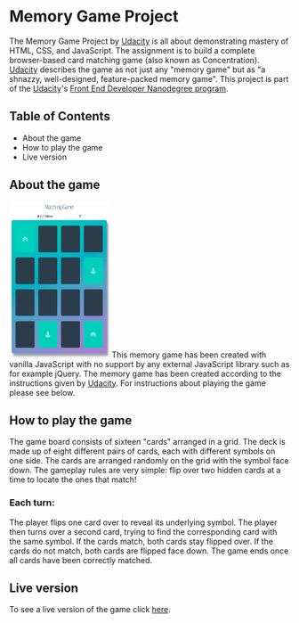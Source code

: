 # Memory Game Project

The Memory Game Project by <a href="https://udacity.com">Udacity</a> is all about demonstrating mastery of HTML, CSS, and JavaScript. The assignment is to build a complete browser-based card matching game (also known as Concentration). <a href="https://udacity.com">Udacity</a> describes the game as not just any "memory game" but as "a shnazzy, well-designed, feature-packed memory game". This project is part of the <a href="https://udacity.com">Udacity</a>'s <a href="https://eu.udacity.com/course/front-end-web-developer-nanodegree--nd001">Front End Developer Nanodegree program</a>.


## Table of Contents

* About the game
* How to play the game
* Live version

## About the game
<img src="https://github.com/superd0ll/memory-game/blob/master/img/memory-game.png" alt="memory game" style="width:180px;height:280px;">
This memory game has been created with vanilla JavaScript with no support by any external JavaScript library such as for example jQuery.
The memory game has been created according to the instructions given by <a href="https://udacity.com">Udacity</a>.
For instructions about playing the game please see below.

## How to play the game
The game board consists of sixteen "cards" arranged in a grid. The deck is made up of eight different pairs of cards, each with different symbols on one side. The cards are arranged randomly on the grid with the symbol face down. The gameplay rules are very simple: flip over two hidden cards at a time to locate the ones that match!

### Each turn:

The player flips one card over to reveal its underlying symbol.
The player then turns over a second card, trying to find the corresponding card with the same symbol.
If the cards match, both cards stay flipped over.
If the cards do not match, both cards are flipped face down.
The game ends once all cards have been correctly matched.

## Live version

To see a live version of the game click <a href="https://superd0ll.github.io/memory-game/">here</a>.


